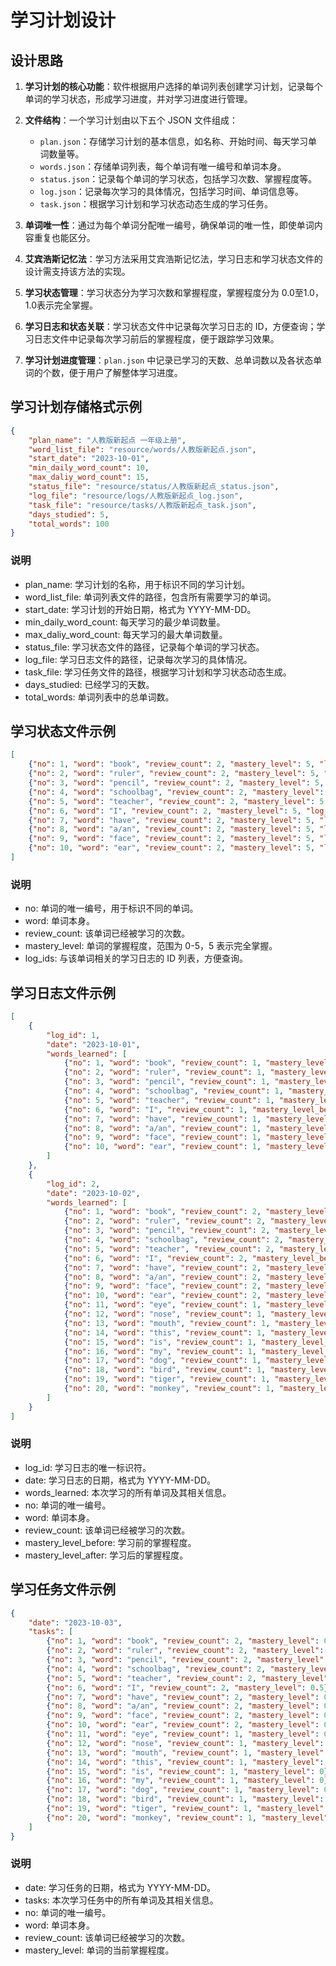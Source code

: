 # 学习计划设计

## 设计思路

1. **学习计划的核心功能**：软件根据用户选择的单词列表创建学习计划，记录每个单词的学习状态，形成学习进度，并对学习进度进行管理。

2. **文件结构**：一个学习计划由以下五个 JSON 文件组成：
   - `plan.json`：存储学习计划的基本信息，如名称、开始时间、每天学习单词数量等。
   - `words.json`：存储单词列表，每个单词有唯一编号和单词本身。
   - `status.json`：记录每个单词的学习状态，包括学习次数、掌握程度等。
   - `log.json`：记录每次学习的具体情况，包括学习时间、单词信息等。
   - `task.json`：根据学习计划和学习状态动态生成的学习任务。

3. **单词唯一性**：通过为每个单词分配唯一编号，确保单词的唯一性，即使单词内容重复也能区分。

4. **艾宾浩斯记忆法**：学习方法采用艾宾浩斯记忆法，学习日志和学习状态文件的设计需支持该方法的实现。

5. **学习状态管理**：学习状态分为学习次数和掌握程度，掌握程度分为 0.0至1.0，1.0表示完全掌握。

6. **学习日志和状态关联**：学习状态文件中记录每次学习日志的 ID，方便查询；学习日志文件中记录每次学习前后的掌握程度，便于跟踪学习效果。

7. **学习计划进度管理**：`plan.json` 中记录已学习的天数、总单词数以及各状态单词的个数，便于用户了解整体学习进度。

## 学习计划存储格式示例

```json
{
    "plan_name": "人教版新起点 一年级上册",
    "word_list_file": "resource/words/人教版新起点.json",
    "start_date": "2023-10-01",
    "min_daily_word_count": 10,
    "max_daliy_word_count": 15,
    "status_file": "resource/status/人教版新起点_status.json",
    "log_file": "resource/logs/人教版新起点_log.json",
    "task_file": "resource/tasks/人教版新起点_task.json",
    "days_studied": 5,
    "total_words": 100
}
```

### 说明

- plan_name: 学习计划的名称，用于标识不同的学习计划。
- word_list_file: 单词列表文件的路径，包含所有需要学习的单词。
- start_date: 学习计划的开始日期，格式为 YYYY-MM-DD。
- min_daily_word_count: 每天学习的最少单词数量。
- max_daliy_word_count: 每天学习的最大单词数量。
- status_file: 学习状态文件的路径，记录每个单词的学习状态。
- log_file: 学习日志文件的路径，记录每次学习的具体情况。
- task_file: 学习任务文件的路径，根据学习计划和学习状态动态生成。
- days_studied: 已经学习的天数。
- total_words: 单词列表中的总单词数。

## 学习状态文件示例

```json
[
    {"no": 1, "word": "book", "review_count": 2, "mastery_level": 5, "log_ids": [1, 2]},
    {"no": 2, "word": "ruler", "review_count": 2, "mastery_level": 5, "log_ids": [1, 2]},
    {"no": 3, "word": "pencil", "review_count": 2, "mastery_level": 5, "log_ids": [1, 2]},
    {"no": 4, "word": "schoolbag", "review_count": 2, "mastery_level": 5, "log_ids": [1, 2]},
    {"no": 5, "word": "teacher", "review_count": 2, "mastery_level": 5, "log_ids": [1, 2]},
    {"no": 6, "word": "I", "review_count": 2, "mastery_level": 5, "log_ids": [1, 2]},
    {"no": 7, "word": "have", "review_count": 2, "mastery_level": 5, "log_ids": [1, 2]},
    {"no": 8, "word": "a/an", "review_count": 2, "mastery_level": 5, "log_ids": [1, 2]},
    {"no": 9, "word": "face", "review_count": 2, "mastery_level": 5, "log_ids": [1, 2]},
    {"no": 10, "word": "ear", "review_count": 2, "mastery_level": 5, "log_ids": [1, 2]}
]
```

### 说明

- no: 单词的唯一编号，用于标识不同的单词。
- word: 单词本身。
- review_count: 该单词已经被学习的次数。
- mastery_level: 单词的掌握程度，范围为 0-5，5 表示完全掌握。
- log_ids: 与该单词相关的学习日志的 ID 列表，方便查询。

## 学习日志文件示例

```json
[
    {
        "log_id": 1,
        "date": "2023-10-01",
        "words_learned": [
            {"no": 1, "word": "book", "review_count": 1, "mastery_level_before": 0, "mastery_level_after": 0.3},
            {"no": 2, "word": "ruler", "review_count": 1, "mastery_level_before": 0, "mastery_level_after": 0.3},
            {"no": 3, "word": "pencil", "review_count": 1, "mastery_level_before": 0, "mastery_level_after": 0.3},
            {"no": 4, "word": "schoolbag", "review_count": 1, "mastery_level_before": 0, "mastery_level_after": 0.3},
            {"no": 5, "word": "teacher", "review_count": 1, "mastery_level_before": 0, "mastery_level_after": 0.3},
            {"no": 6, "word": "I", "review_count": 1, "mastery_level_before": 0, "mastery_level_after": 0.3},
            {"no": 7, "word": "have", "review_count": 1, "mastery_level_before": 0, "mastery_level_after": 0.3},
            {"no": 8, "word": "a/an", "review_count": 1, "mastery_level_before": 0, "mastery_level_after": 0.3},
            {"no": 9, "word": "face", "review_count": 1, "mastery_level_before": 0, "mastery_level_after": 0.3},
            {"no": 10, "word": "ear", "review_count": 1, "mastery_level_before": 0, "mastery_level_after": 0.3}
        ]
    },
    {
        "log_id": 2,
        "date": "2023-10-02",
        "words_learned": [
            {"no": 1, "word": "book", "review_count": 2, "mastery_level_before": 0.3, "mastery_level_after": 0.5},
            {"no": 2, "word": "ruler", "review_count": 2, "mastery_level_before": 0.3, "mastery_level_after": 0.5},
            {"no": 3, "word": "pencil", "review_count": 2, "mastery_level_before": 0.3, "mastery_level_after": 0.5},
            {"no": 4, "word": "schoolbag", "review_count": 2, "mastery_level_before": 0.3, "mastery_level_after": 0.5},
            {"no": 5, "word": "teacher", "review_count": 2, "mastery_level_before": 0.3, "mastery_level_after": 0.5},
            {"no": 6, "word": "I", "review_count": 2, "mastery_level_before": 0.3, "mastery_level_after": 0.5},
            {"no": 7, "word": "have", "review_count": 2, "mastery_level_before": 0.3, "mastery_level_after": 0.5},
            {"no": 8, "word": "a/an", "review_count": 2, "mastery_level_before": 0.3, "mastery_level_after": 0.5},
            {"no": 9, "word": "face", "review_count": 2, "mastery_level_before": 0.3, "mastery_level_after": 0.5},
            {"no": 10, "word": "ear", "review_count": 2, "mastery_level_before": 0.3, "mastery_level_after": 0.5},
            {"no": 11, "word": "eye", "review_count": 1, "mastery_level_before": 0, "mastery_level_after": 0.5},
            {"no": 12, "word": "nose", "review_count": 1, "mastery_level_before": 0, "mastery_level_after": 0.5},
            {"no": 13, "word": "mouth", "review_count": 1, "mastery_level_before": 0, "mastery_level_after": 0.5},
            {"no": 14, "word": "this", "review_count": 1, "mastery_level_before": 0, "mastery_level_after": 0.5},
            {"no": 15, "word": "is", "review_count": 1, "mastery_level_before": 0, "mastery_level_after": 0.5},
            {"no": 16, "word": "my", "review_count": 1, "mastery_level_before": 0, "mastery_level_after": 0.5},
            {"no": 17, "word": "dog", "review_count": 1, "mastery_level_before": 0, "mastery_level_after": 0.5},
            {"no": 18, "word": "bird", "review_count": 1, "mastery_level_before": 0, "mastery_level_after": 0.5},
            {"no": 19, "word": "tiger", "review_count": 1, "mastery_level_before": 0, "mastery_level_after": 0.5},
            {"no": 20, "word": "monkey", "review_count": 1, "mastery_level_before": 0, "mastery_level_after": 0.5}
        ]
    }
]
```

### 说明

- log_id: 学习日志的唯一标识符。
- date: 学习日志的日期，格式为 YYYY-MM-DD。
- words_learned: 本次学习的所有单词及其相关信息。
- no: 单词的唯一编号。
- word: 单词本身。
- review_count: 该单词已经被学习的次数。
- mastery_level_before: 学习前的掌握程度。
- mastery_level_after: 学习后的掌握程度。

## 学习任务文件示例

```json
{
    "date": "2023-10-03",
    "tasks": [
        {"no": 1, "word": "book", "review_count": 2, "mastery_level": 0.5},
        {"no": 2, "word": "ruler", "review_count": 2, "mastery_level": 0.5},
        {"no": 3, "word": "pencil", "review_count": 2, "mastery_level": 0.5},
        {"no": 4, "word": "schoolbag", "review_count": 2, "mastery_level": 0.5},
        {"no": 5, "word": "teacher", "review_count": 2, "mastery_level": 0.5},
        {"no": 6, "word": "I", "review_count": 2, "mastery_level": 0.5},
        {"no": 7, "word": "have", "review_count": 2, "mastery_level": 0.5},
        {"no": 8, "word": "a/an", "review_count": 2, "mastery_level": 0.5},
        {"no": 9, "word": "face", "review_count": 2, "mastery_level": 0.5},
        {"no": 10, "word": "ear", "review_count": 2, "mastery_level": 0.5},
        {"no": 11, "word": "eye", "review_count": 1, "mastery_level": 0.5},
        {"no": 12, "word": "nose", "review_count": 1, "mastery_level": 0},
        {"no": 13, "word": "mouth", "review_count": 1, "mastery_level": 0},
        {"no": 14, "word": "this", "review_count": 1, "mastery_level": 0},
        {"no": 15, "word": "is", "review_count": 1, "mastery_level": 0},
        {"no": 16, "word": "my", "review_count": 1, "mastery_level": 0},
        {"no": 17, "word": "dog", "review_count": 1, "mastery_level": 0},
        {"no": 18, "word": "bird", "review_count": 1, "mastery_level": 0},
        {"no": 19, "word": "tiger", "review_count": 1, "mastery_level": 0},
        {"no": 20, "word": "monkey", "review_count": 1, "mastery_level": 0}
    ]
}
```

### 说明

- date: 学习任务的日期，格式为 YYYY-MM-DD。
- tasks: 本次学习任务中的所有单词及其相关信息。
- no: 单词的唯一编号。
- word: 单词本身。
- review_count: 该单词已经被学习的次数。
- mastery_level: 单词的当前掌握程度。
